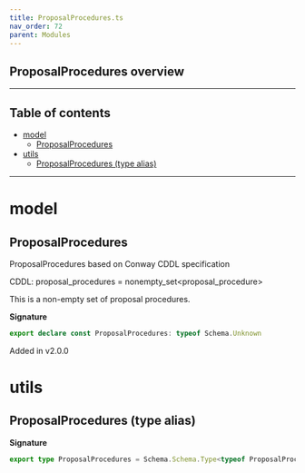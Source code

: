 ```yaml
---
title: ProposalProcedures.ts
nav_order: 72
parent: Modules
---
```


## ProposalProcedures overview

---

<h2 class="text-delta">Table of contents</h2>

- [model](#model)
  - [ProposalProcedures](#proposalprocedures)
- [utils](#utils)
  - [ProposalProcedures (type alias)](#proposalprocedures-type-alias)

---

# model

## ProposalProcedures

ProposalProcedures based on Conway CDDL specification

CDDL: proposal_procedures = nonempty_set<proposal_procedure>

This is a non-empty set of proposal procedures.

**Signature**

```ts
export declare const ProposalProcedures: typeof Schema.Unknown
```

Added in v2.0.0

# utils

## ProposalProcedures (type alias)

**Signature**

```ts
export type ProposalProcedures = Schema.Schema.Type<typeof ProposalProcedures>
```
